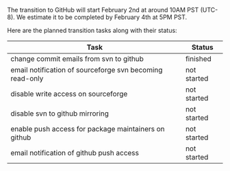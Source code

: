
The transition to GitHub will start February 2nd at around 10AM PST
(UTC-8). We estimate it to be completed by February 4th at 5PM PST.

Here are the planned transition tasks along with their status:

| Task | Status |
| ---- | ------ |
| change commit emails from svn to github | finished |
| email notification of sourceforge svn becoming read-only | not started |
| disable write access on sourceforge | not started |
| disable svn to github mirroring | not started |
| enable push access for package maintainers on github | not started |
| email notification of github push access | not started |
